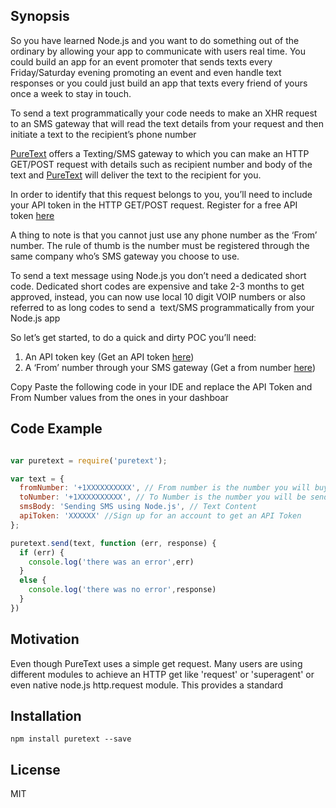 ## Synopsis

So you have learned Node.js and you want to do something out of the ordinary by allowing your app to communicate with users real time. You could build an app for an event promoter that sends texts every Friday/Saturday evening promoting an event and even handle text responses or you could just build an app that texts every friend of yours once a week to stay in touch.

To send a text programmatically your code needs to make an XHR request to an SMS gateway that will read the text details from your request and then initiate a text to the recipient’s phone number

[PureText](http://crm.puretext.us/) offers a Texting/SMS gateway to which you can make an HTTP GET/POST request with details such as recipient number and body of the text and [PureText](http://crrm.puretext.us/) will deliver the text to the recipient for you.

In order to identify that this request belongs to you, you’ll need to include your API token in the HTTP GET/POST request. Register for a free API token [here](https://www.puretext.us/auth/google)

A thing to note is that you cannot just use any phone number as the ‘From’ number. The rule of thumb is the number must be registered through the same company who’s SMS gateway you choose to use.

To send a text message using Node.js you don’t need a dedicated short code. Dedicated short codes are expensive and take 2-3 months to get approved, instead, you can now use local 10 digit VOIP numbers or also referred to as long codes to send a  text/SMS programmatically from your Node.js app

So let’s get started, to do a quick and dirty POC you’ll need:

1.  An API token key (Get an API token [here](https://app.puretext.us/plans))
2.  A ‘From’ number through your SMS gateway (Get a from number [here](https://crm.puretext.us/admin/numbers))

Copy Paste the following code in your IDE and replace the API Token and From Number values from the ones in your dashboar

## Code Example

```javascript

var puretext = require('puretext');

var text = {
  fromNumber: '+1XXXXXXXXXX', // From number is the number you will buy from your admin dashboard
  toNumber: '+1XXXXXXXXXX', // To Number is the number you will be sending the text to
  smsBody: 'Sending SMS using Node.js', // Text Content
  apiToken: 'XXXXXX' //Sign up for an account to get an API Token
};

puretext.send(text, function (err, response) {
  if (err) {
    console.log('there was an error',err)
  }
  else {
    console.log('there was no error',response)
  }
})

```

## Motivation

Even though PureText uses a simple get request. Many users are using different modules to achieve an HTTP get like 'request' or 'superagent' or even native node.js http.request module. This provides a standard

## Installation

```
npm install puretext --save
```

## License

MIT
